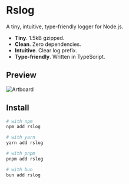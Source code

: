 # Rslog

A tiny, intuitive, type-friendly logger for Node.js.

- **Tiny**. 1.5kB gzipped.
- **Clean**. Zero dependencies.
- **Intuitive**. Clear log prefix.
- **Type-friendly**. Written in TypeScript.

## Preview

![Artboard](https://github.com/rspack-contrib/rslog/assets/7237365/410e19c3-04c9-48e7-a05b-e358b138f79c)


## Install

```bash
# with npm
npm add rslog

# with yarn
yarn add rslog

# with pnpm
pnpm add rslog

# with bun
bun add rslog
```
